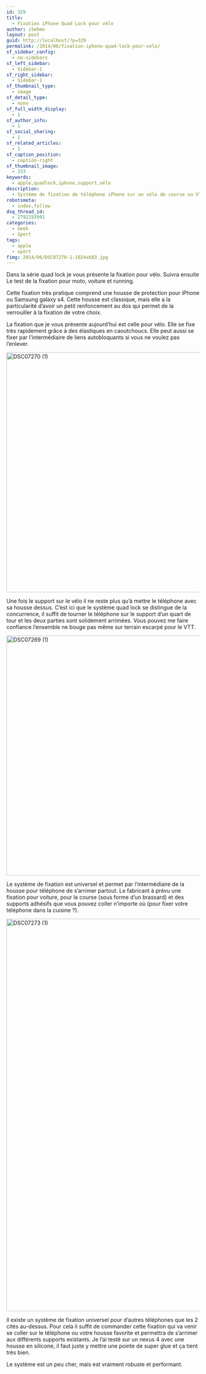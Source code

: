 ```yaml
---
id: 329
title:
  - Fixation iPhone Quad Lock pour vélo
author: iSebmo
layout: post
guid: http://localhost/?p=329
permalink: /2014/06/fixation-iphone-quad-lock-pour-velo/
sf_sidebar_config:
  - no-sidebars
sf_left_sidebar:
  - Sidebar-1
sf_right_sidebar:
  - Sidebar-1
sf_thumbnail_type:
  - image
sf_detail_type:
  - none
sf_full_width_display:
  - 1
sf_author_info:
  - 1
sf_social_sharing:
  - 1
sf_related_articles:
  - 1
sf_caption_position:
  - caption-right
sf_thumbnail_image:
  - 333
keywords:
  - apple,quadlock,iphone,support,vélo
description:
  - Système de fixation de téléphone iPhone sur un vélo de course ou VTT.
robotsmeta:
  - index,follow
dsq_thread_id:
  - 2792193991
categories:
  - Geek
  - Sport
tags:
  - apple
  - sport
fimg: 2014/06/DSC07270-1-1024x683.jpg
---
```

<p class="p1">
  Dans la série quad lock je vous présente la fixation pour vélo. Suivra ensuite Le test de la fixation pour moto, voiture et running.
</p>

<p class="p1">
  Cette fixation très pratique comprend une housse de protection pour iPhone ou Samsung galaxy s4. Cette housse est classique, mais elle a la particularité d&rsquo;avoir un petit renfoncement au dos qui permet de la verrouiller à la fixation de votre choix.
</p>

<p class="p1">
  La fixation que je vous présente aujourd&rsquo;hui est celle pour vélo. Elle se fixe très rapidement grâce à des élastiques en caoutchoucs. Elle peut aussi se fixer par l&rsquo;intermédiaire de liens autobloquants si vous ne voulez pas l&rsquo;enlever.
</p>

<p class="p1">
  <a href="{{ site.baseurl }}/images/2014/06/DSC07270-1.jpg"><img class="alignleft size-large wp-image-335" src="{{ site.baseurl }}/images/2014/06/DSC07270-1-1024x683.jpg" alt="DSC07270 (1)" width="940" height="626" /></a>
</p>

<p class="p1">
  Une fois le support sur le vélo il ne reste plus qu&rsquo;à mettre le téléphone avec sa housse dessus. C&rsquo;est ici que le système quad lock se distingue de la concurrence, il suffit de tourner le téléphone sur le support d&rsquo;un quart de tour et les deux parties sont solidement arrimées. Vous pouvez me faire confiance l&rsquo;ensemble ne bouge pas même sur terrain escarpé pour le VTT.
</p>

<p class="p1">
  <a href="{{ site.baseurl }}/images/2014/06/DSC07269-1.jpg"><img class="alignleft size-large wp-image-334" src="{{ site.baseurl }}/images/2014/06/DSC07269-1-1024x683.jpg" alt="DSC07269 (1)" width="940" height="626" /></a>
</p>

<p class="p1">
  Le système de fixation est universel et permet par l&rsquo;intermédiaire de la housse pour téléphone de s&rsquo;arrimer partout. Le fabricant à prévu une fixation pour voiture, pour la course (sous forme d&rsquo;un brassard) et des supports adhésifs que vous pouvez coller n&rsquo;importe où (pour fixer votre téléphone dans la cuisine ?).
</p>

<p class="p1">
  <a href="{{ site.baseurl }}/images/2014/06/DSC07273-1.jpg"><img class="aligncenter wp-image-336 size-large" src="{{ site.baseurl }}/images/2014/06/DSC07273-1-683x1024.jpg" alt="DSC07273 (1)" width="683" height="1024" /></a>
</p>

<p class="p1">
  Il existe un système de fixation universel pour d&rsquo;autres téléphones que les 2 cités au-dessus. Pour cela il suffit de commander cette fixation qui va venir se coller sur le téléphone ou votre housse favorite et permettra de s&rsquo;arrimer aux différents supports existants. Je l&rsquo;ai testé sur un nexus 4 avec une housse en silicone, il faut juste y mettre une pointe de super glue et ça tient très bien.
</p>

<p class="p1">
  <p class="p1">
    <p class="p1">
      <p class="p1">
        <p class="p1">
          <p class="p1">
            <p class="p1">
              <p class="p1">
                Le système est un peu cher, mais est vraiment robuste et performant.
              </p>
